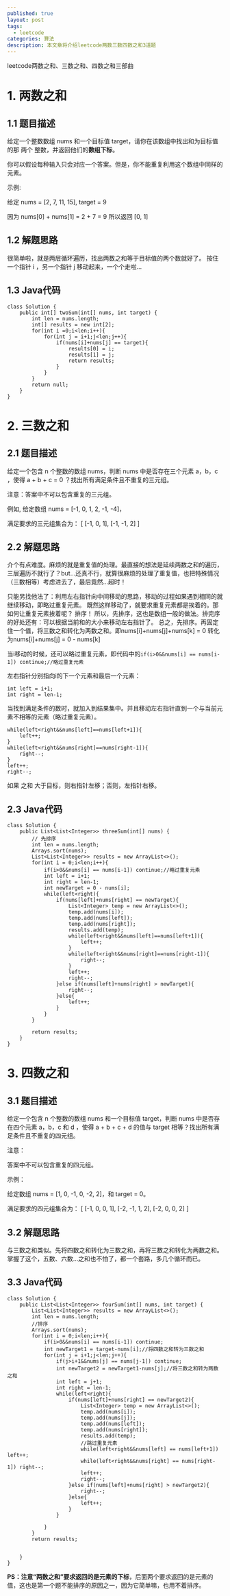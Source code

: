 ```yaml
---
published: true
layout: post
tags:
  - leetcode
categories: 算法
description: 本文章将介绍leetcode两数三数四数之和3道题
---
```


leetcode两数之和、三数之和、四数之和三部曲
# 1. 两数之和
## 1.1 题目描述
给定一个整数数组 nums 和一个目标值 target，请你在该数组中找出和为目标值的那 两个 整数，并返回他们的**数组下标**。

你可以假设每种输入只会对应一个答案。但是，你不能重复利用这个数组中同样的元素。

示例:

给定 nums = [2, 7, 11, 15], target = 9

因为 nums[0] + nums[1] = 2 + 7 = 9
所以返回 [0, 1]
## 1.2 解题思路
很简单啦，就是两层循环遍历，找出两数之和等于目标值的两个数就好了。
按住一个指针 i ，另一个指针 j 移动起来，一个个走啦...
## 1.3 Java代码
```
class Solution {
    public int[] twoSum(int[] nums, int target) {
        int len = nums.length;
        int[] results = new int[2];
        for(int i =0;i<len;i++){
            for(int j = i+1;j<len;j++){
                if(nums[i]+nums[j] == target){
                    results[0] = i;
                    results[1] = j;
                    return results;
                }
            }
        }
        return null;
    }
}
```
# 2. 三数之和
## 2.1 题目描述
给定一个包含 n 个整数的数组 nums，判断 nums 中是否存在三个元素 a，b，c ，使得 a + b + c = 0 ？找出所有满足条件且不重复的三元组。

注意：答案中不可以包含重复的三元组。

例如, 给定数组 nums = [-1, 0, 1, 2, -1, -4]，

满足要求的三元组集合为：
[
  [-1, 0, 1],
  [-1, -1, 2]
]
## 2.2 解题思路
介个有点难度。麻烦的就是重复值的处理。最直接的想法是延续两数之和的遍历，三层遍历不就行了？but...还真不行，就算很麻烦的处理了重复值，也把特殊情况（三数相等）考虑进去了，最后竟然...超时！

只能另找他法了：利用左右指针向中间移动的思路，移动的过程如果遇到相同的就继续移动，即略过重复元素。
既然这样移动了，就要求重复元素都是挨着的。那如何让重复元素挨着呢？
排序！
所以，先排序，这也是数组一般的做法。排完序的好处还有：可以根据当前和的大小来移动左右指针了。
总之，先排序。再固定住一个值，将三数之和转化为两数之和。即nums[i]+nums[j]+nums[k] = 0 转化为nums[i]+nums[j] = 0 - nums[k]

当i移动的时候，还可以略过重复元素，即代码中的`if(i>0&&nums[i] == nums[i-1]) continue;//略过重复元素`

左右指针分别指向i的下一个元素和最后一个元素：

```
int left = i+1;
int right = len-1;
```
当找到满足条件的数时，就加入到结果集中。并且移动左右指针直到一个与当前元素不相等的元素（略过重复元素）。
```
while(left<right&&nums[left]==nums[left+1]){
	left++;
}
while(left<right&&nums[right]==nums[right-1]){
	right--;
}
left++;
right--;
```
如果 之和 大于目标，则右指针左移；否则，左指针右移。
## 2.3 Java代码
```
class Solution {
    public List<List<Integer>> threeSum(int[] nums) {
        // 先排序
		int len = nums.length;
		Arrays.sort(nums);
		List<List<Integer>> results = new ArrayList<>();
		for(int i = 0;i<len;i++){
			if(i>0&&nums[i] == nums[i-1]) continue;//略过重复元素
			int left = i+1;
			int right = len-1;
			int newTarget = 0 - nums[i];
			while(left<right){
				if(nums[left]+nums[right] == newTarget){
					List<Integer> temp = new ArrayList<>();
					temp.add(nums[i]);
					temp.add(nums[left]);
					temp.add(nums[right]);
					results.add(temp);
					while(left<right&&nums[left]==nums[left+1]){
						left++;
					}
					while(left<right&&nums[right]==nums[right-1]){
						right--;
					}
					left++;
					right--;
				}else if(nums[left]+nums[right] > newTarget){
					right--;
				}else{
					left++;
				}
			}
		}
		
		return results;
    }
}
```
# 3. 四数之和
## 3.1 题目描述

给定一个包含 n 个整数的数组 nums 和一个目标值 target，判断 nums 中是否存在四个元素 a，b，c 和 d ，使得 a + b + c + d 的值与 target 相等？找出所有满足条件且不重复的四元组。

注意：

答案中不可以包含重复的四元组。

示例：

给定数组 nums = [1, 0, -1, 0, -2, 2]，和 target = 0。

满足要求的四元组集合为：
[
  [-1,  0, 0, 1],
  [-2, -1, 1, 2],
  [-2,  0, 0, 2]
]
## 3.2 解题思路
与三数之和类似。先将四数之和转化为三数之和，再将三数之和转化为两数之和。
掌握了这个，五数、六数...之和也不怕了，都一个套路，多几个循环而已。
## 3.3 Java代码
```
class Solution {
    public List<List<Integer>> fourSum(int[] nums, int target) {
        List<List<Integer>> results = new ArrayList<>();
        int len = nums.length;
        //排序
        Arrays.sort(nums);
        for(int i = 0;i<len;i++){
            if(i>0&&nums[i] == nums[i-1]) continue;
            int newTarget1 = target-nums[i];//将四数之和转为三数之和
            for(int j = i+1;j<len;j++){
                if(j>i+1&&nums[j] == nums[j-1]) continue;
                int newTarget2 = newTarget1-nums[j];//将三数之和转为两数之和
                int left = j+1;
                int right = len-1;
                while(left<right){
                    if(nums[left]+nums[right] == newTarget2){
                        List<Integer> temp = new ArrayList<>();
						temp.add(nums[i]);
                        temp.add(nums[j]);
						temp.add(nums[left]);
						temp.add(nums[right]);
						results.add(temp);
                        //跳过重复元素
                        while(left<right&&nums[left] == nums[left+1]) left++;
                        while(left<right&&nums[right] == nums[right-1]) right--;
                        left++;
                        right--;
                    }else if(nums[left]+nums[right] > newTarget2){
                        right--;
                    }else{
                        left++;
                    }
                }
             
            }
        }
        return results;
        
        
    }
}
```
**PS：**注意“两数之和”要求返回的**是元素的下标**，后面两个要求返回的是元素的值，这也是第一个题不能排序的原因之一，因为它简单嘛，也用不着排序。